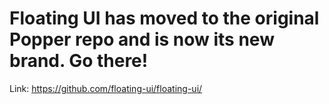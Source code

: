 # Floating UI has moved to the original Popper repo and is now its new brand. Go there!

Link: https://github.com/floating-ui/floating-ui/
